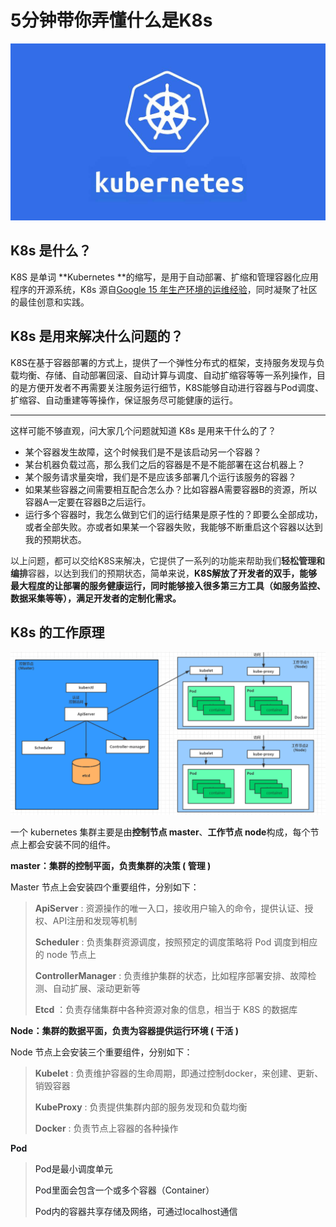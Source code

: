 # 5分钟带你弄懂什么是K8s

![1713094112262-f3ffea64-201e-4e79-9c62-ab2d01d5e88c.png](./img/e1tscaDGdJvBbtR3/1713094112262-f3ffea64-201e-4e79-9c62-ab2d01d5e88c-900293.png)

## K8s 是什么？
K8S 是单词 **Kubernetes **的缩写，<font style="color:rgb(34, 34, 34);">是用于自动部署、扩缩和管理容器化应用程序的开源系统，K8s 源自</font>[Google 15 年生产环境的运维经验](http://queue.acm.org/detail.cfm?id=2898444)<font style="color:rgb(34, 34, 34);">，同时凝聚了社区的最佳创意和实践。</font>

## K8s 是用来解决什么问题的？
K8S在基于容器部署的方式上，提供了一个弹性分布式的框架，支持服务发现与负载均衡、存储、自动部署回滚、自动计算与调度、自动扩缩容等等一系列操作，目的是方便开发者不再需要关注服务运行细节，K8S能够自动进行容器与Pod调度、扩缩容、自动重建等等操作，保证服务尽可能健康的运行。

---

这样可能不够直观，问大家几个问题就知道 K8s 是用来干什么的了？

+ 某个容器发生故障，这个时候我们是不是该启动另一个容器？
+ 某台机器负载过高，那么我们之后的容器是不是不能部署在这台机器上？
+ 某个服务请求量突增，我们是不是应该多部署几个运行该服务的容器？
+ 如果某些容器之间需要相互配合怎么办？比如容器A需要容器B的资源，所以容器A一定要在容器B之后运行。
+ 运行多个容器时，我怎么做到它们的运行结果是原子性的？即要么全部成功，或者全部失败。亦或者如果某一个容器失败，我能够不断重启这个容器以达到我的预期状态。

<font style="color:rgb(43, 43, 43);">以上问题，都可以交给K8S来解决，它提供了一系列的功能来帮助我们</font>**<font style="color:rgb(43, 43, 43);">轻松管理和编排</font>**<font style="color:rgb(43, 43, 43);">容器，以达到我们的预期状态，</font>简单来说，**K8S解放了开发者的双手，能够最大程度的让部署的服务健康运行，同时能够接入很多第三方工具（如服务监控、数据采集等等），满足开发者的定制化需求。**

## K8s 的工作原理
![1713096914891-bb467d9a-4e08-4b78-b310-75787b98f57e.png](./img/e1tscaDGdJvBbtR3/1713096914891-bb467d9a-4e08-4b78-b310-75787b98f57e-344334.png)

一个 kubernetes 集群主要是由**控制节点 master**、**工作节点 node**构成，每个节点上都会安装不同的组件。

**master：集群的控制平面，负责集群的决策 ( 管理 )**

Master 节点上会安装四个重要组件，分别如下：

> **ApiServer** : 资源操作的唯一入口，接收用户输入的命令，提供认证、授权、API注册和发现等机制
>
> **Scheduler** : 负责集群资源调度，按照预定的调度策略将 Pod 调度到相应的 node 节点上
>
> **ControllerManager** : 负责维护集群的状态，比如程序部署安排、故障检测、自动扩展、滚动更新等
>
> **Etcd** ：负责存储集群中各种资源对象的信息，相当于 K8S 的数据库
>

**Node：集群的数据平面，负责为容器提供运行环境 ( 干活 )**

Node 节点上会安装三个重要组件，分别如下：

> **Kubelet** : 负责维护容器的生命周期，即通过控制docker，来创建、更新、销毁容器
>
> **KubeProxy** : 负责提供集群内部的服务发现和负载均衡
>
> **Docker** : 负责节点上容器的各种操作
>

**<font style="color:rgb(25, 27, 31);">Pod</font>**

> <font style="color:rgb(25, 27, 31);">Pod是最小调度单元</font>
>
> <font style="color:rgb(25, 27, 31);">Pod里面会包含一个或多个容器（Container）</font>
>
> <font style="color:rgb(25, 27, 31);">Pod内的容器共享存储及网络，可通过localhost通信</font>
>

